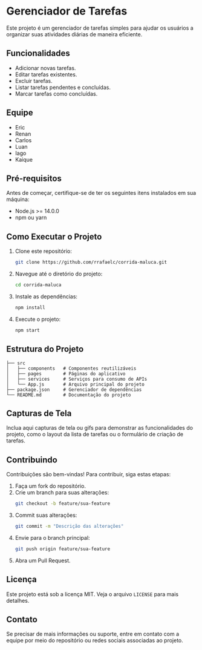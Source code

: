 # Gerenciador de Tarefas

Este projeto é um gerenciador de tarefas simples para ajudar os usuários a organizar suas atividades diárias de maneira eficiente. 

## Funcionalidades
- Adicionar novas tarefas.
- Editar tarefas existentes.
- Excluir tarefas.
- Listar tarefas pendentes e concluídas.
- Marcar tarefas como concluídas.

## Equipe
- Eric
- Renan
- Carlos
- Luan
- Iago
- Kaique

## Pré-requisitos
Antes de começar, certifique-se de ter os seguintes itens instalados em sua máquina:
- Node.js >= 14.0.0
- npm ou yarn

## Como Executar o Projeto

1. Clone este repositório:
   ```bash
   git clone https://github.com/rrafaelc/corrida-maluca.git
   ```

2. Navegue até o diretório do projeto:
   ```bash
   cd corrida-maluca
   ```

3. Instale as dependências:
   ```bash
   npm install
   ```

4. Execute o projeto:
   ```bash
   npm start
   ```

## Estrutura do Projeto

```plaintext
├── src
│   ├── components   # Componentes reutilizáveis
│   ├── pages        # Páginas do aplicativo
│   ├── services     # Serviços para consumo de APIs
│   └── App.js       # Arquivo principal do projeto
├── package.json     # Gerenciador de dependências
└── README.md        # Documentação do projeto
```

## Capturas de Tela
Inclua aqui capturas de tela ou gifs para demonstrar as funcionalidades do projeto, como o layout da lista de tarefas ou o formulário de criação de tarefas.

## Contribuindo
Contribuições são bem-vindas! Para contribuir, siga estas etapas:

1. Faça um fork do repositório.
2. Crie um branch para suas alterações:
   ```bash
   git checkout -b feature/sua-feature
   ```
3. Commit suas alterações:
   ```bash
   git commit -m "Descrição das alterações"
   ```
4. Envie para o branch principal:
   ```bash
   git push origin feature/sua-feature
   ```
5. Abra um Pull Request.

## Licença
Este projeto está sob a licença MIT. Veja o arquivo `LICENSE` para mais detalhes.

## Contato
Se precisar de mais informações ou suporte, entre em contato com a equipe por meio do repositório ou redes sociais associadas ao projeto.
